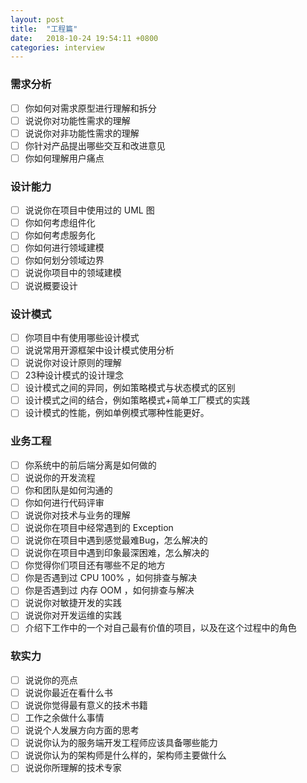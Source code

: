 ```yaml
---
layout: post
title:  "工程篇"
date:   2018-10-24 19:54:11 +0800
categories: interview
---
```

### 需求分析 

- [ ] 你如何对需求原型进行理解和拆分 
- [ ] 说说你对功能性需求的理解 
- [ ] 说说你对非功能性需求的理解 
- [ ] 你针对产品提出哪些交互和改进意见 
- [ ] 你如何理解用户痛点 

### 设计能力 

- [ ] 说说你在项目中使用过的 UML 图 
- [ ] 你如何考虑组件化 
- [ ] 你如何考虑服务化 
- [ ] 你如何进行领域建模 
- [ ] 你如何划分领域边界 
- [ ] 说说你项目中的领域建模 
- [ ] 说说概要设计 

### 设计模式 

- [ ] 你项目中有使用哪些设计模式 
- [ ] 说说常用开源框架中设计模式使用分析 
- [ ] 说说你对设计原则的理解 
- [ ] 23种设计模式的设计理念 
- [ ] 设计模式之间的异同，例如策略模式与状态模式的区别 
- [ ] 设计模式之间的结合，例如策略模式+简单工厂模式的实践 
- [ ] 设计模式的性能，例如单例模式哪种性能更好。 

### 业务工程 

- [ ] 你系统中的前后端分离是如何做的 
- [ ] 说说你的开发流程 
- [ ] 你和团队是如何沟通的 
- [ ] 你如何进行代码评审 
- [ ] 说说你对技术与业务的理解 
- [ ] 说说你在项目中经常遇到的 Exception 
- [ ] 说说你在项目中遇到感觉最难Bug，怎么解决的 
- [ ] 说说你在项目中遇到印象最深困难，怎么解决的 
- [ ] 你觉得你们项目还有哪些不足的地方 
- [ ] 你是否遇到过 CPU 100% ，如何排查与解决 
- [ ] 你是否遇到过 内存 OOM ，如何排查与解决 
- [ ] 说说你对敏捷开发的实践 
- [ ] 说说你对开发运维的实践 
- [ ] 介绍下工作中的一个对自己最有价值的项目，以及在这个过程中的角色 

### 软实力 

- [ ] 说说你的亮点 
- [ ] 说说你最近在看什么书 
- [ ] 说说你觉得最有意义的技术书籍 
- [ ] 工作之余做什么事情 
- [ ] 说说个人发展方向方面的思考 
- [ ] 说说你认为的服务端开发工程师应该具备哪些能力 
- [ ] 说说你认为的架构师是什么样的，架构师主要做什么 
- [ ] 说说你所理解的技术专家 
